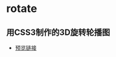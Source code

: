 # rotate
## 用CSS3制作的3D旋转轮播图
* [预览链接](http://htmlpreview.github.io/?https://github.com/fredaouyang/rotate/blob/master/index.html) 
